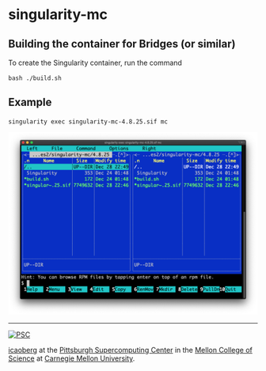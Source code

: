 # singularity-mc

## Building the container for Bridges (or similar)
To create the Singularity container, run the command

```
bash ./build.sh
```

## Example
```
singularity exec singularity-mc-4.8.25.sif mc
```

![Screenshot](/images/screenshot.png)

---
[![PSC](http://www.andrew.cmu.edu/user/icaoberg/images/logos/psc.png)](http://www.psc.edu)

[icaoberg](http://www.andrew.cmu.edu/~icaoberg) at the [Pittsburgh Supercomputing Center](http://www.psc.edu) in the [Mellon College of Science](https://www.cmu.edu/mcs/) at [Carnegie Mellon University](http://www.cmu.edu).
